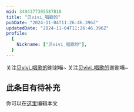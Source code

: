 ```yaml
---
mid: 3494377395587810
title: "贝vivi_唱歌的"
pubDate: "2024-11-04T11:26:46.396Z"
updatedDate: "2024-11-04T11:26:46.396Z"
profile:
  {
    Nickname: ["贝vivi_唱歌的"],
  }
---
```


关注[贝vivi_唱歌的](https://space.bilibili.com/3494377395587810)谢谢喵~ 关注[贝vivi_唱歌的](https://space.bilibili.com/3494377395587810)谢谢喵~

## 此条目有待补充
你可以在[这里](https://github.com/Yuhanawa/VTuber.ICU/edit/master/src/content/v/贝vivi_唱歌的/index.md)编辑本文
